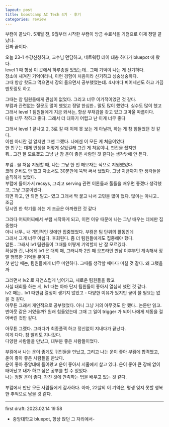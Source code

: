 ```yaml
---
layout: post
title: boostcamp AI Tech 4기 - 후기
categories: review
---
```


부캠이 끝났다. 5개월 전, 9월부터 시작한 부캠이 방금 수료식을 기점으로 이제 정말 끝났다.  
진짜 끝이다.

오늘 23-1 수강신청하고, 교수님 면담하고, 네트워킹 데이 대충 하다가 bluepot 에 왔다.  
level 1 때 항상 이 곳에서 하루종일 있었는데.. 그때 기억이 나는 게 신기하다.  
장소에 새겨진 기억이라니, 이런 경험이 처음이라 신기하고 싱숭생숭하다.  
그때 항상 핫도그 먹으면서 강의 들으면서 공부했었는데. 4시마다 피어세션도 하고 가끔 멘토링도 하고  

그때는 참 팀원들에게 관심이 없었다. 그리고 너무 이기적이었던 것 같다.  
부캠과 관련없는 질문도 많이 했었고 정말 한심한.. 말도 많이 했었다. 실수도 많이 했고  
그래서 level 1 팀원들에게 지금 와서는, 항상 부채감을 갖고 있고 고마울 따름이다.  
다들 너무 착하고 좋다. 그래서 더 대하기 어렵고 난 이게 너무 좋다

그래서 level 1 끝나고 2, 3로 갈 때 이제 못 보는 게 아닐까, 하는 게 참 힘들었던 것 같다.  
이젠 아니란 걸 알지만 그땐 그랬다. 나에겐 이 모든 게 처음이었다  
한 친구는 대체 인생을 어떻게 살았길래 그런 게 처음이냐, 핀잔을 줬지만  
뭐.. 그건 잘 모르겠고 그냥 난 참 운이 좋은 사람인 것 같다는 생각밖에 안 든다. 

부캠.. 을 처음 지원할 때, 나는 그냥 한 번 해보자는 식으로 지원했었다.  
코테 준비도 안 했고 자소서도 30분만에 뚝딱 써서 냈었다. 그냥 지금까지 한 생각들을 솔직하게 썼었다.  
부캠에 들어가서 recsys, 그리고 serving 관련 이론들과 툴들을 배우면 좋겠다 생각했고, 그냥 그뿐이었다.  
되면 하고, 안 되면 말고- 였고 그래서 딱 붙고 나서 고민을 많이 했다. 많이는 아니고.. 조금  
당시엔 한 학기를 쉬는 게 조금은 아까웠던 것 같다

그러다 어찌어찌해서 부캠 시작하게 되고, 이런 이유 때문에 나는 그냥 배우는 데에만 집중했다  
아니 너무.. 내 개인적인 것에만 집중했었다. 부캠은 팀 단위의 활동인데  
그래서 그게 너무 아쉽다. 후회된다. 좀 더 팀원들에게도 집중해야 했다.  
암튼.. 그래서 lv1 팀원들이 그때를 어떻게 기억할지 난 잘 모르겠다.  
확실한 건, 나에게 lv1 은 대회 때, 그러니까 2번 째 오프라인 만남 이후부턴 계속해서 정말 행복한 기억들 뿐이다.  
첫 만남 때는, 팀원들에게 너무 미안하다. 그때를 생각할 때마다 미칠 것 같다. 왜 그랬을까

그러면서 lv2 로 자연스럽게 넘어가고, 새로운 팀원들을 봤고  
사실 대회를 하는 게, lv1 때는 아마 단지 팀원들이 좋아서 열심히 했던 것 같다.  
lv2 때는.. lv1 때만큼 열정이 생기지 않았고 - 다양한 이유가 있지만 굳이 쓸 필요는 없을 것 같다.  
아무튼 그래서 개인적으로 공부했었다. 아니 그냥 거의 아무것도 안 했다.. 논문만 읽고.  
번아웃 같은 거였을까? 원래 힘들었는데 그때 그 일이 trigger 가 되어 나에게 제동을 걸어버린 것만 같다.

아무튼 그랬다. 그러다가 최종플젝 하고 정신없이 지내다가 끝났다.  
이게 다다. 참 빨리도 지나갔다.  
다양한 사람들을 만났고, 대부분 좋은 사람들이었다.

부캠에서 나는 운이 좋게도 귀인들을 만났고, 그리고 나는 운이 좋아 부캠에 합격했고, 운이 좋아 좋은 사람들을 만났다.  
운이 좋아 중앙대에 들어왔고 운이 좋아서 서울에서 살고 있다. 운이 좋아 큰 장애 없이 태어났고 내가 하고 싶은 공부를 할 수 있었다.  
나는 정말 운이 좋다. 가진 것에 만족하는 법을 배우고 있는 것 같다.

부캠에서 만난 모든 사람들에게 감사하다. 아마, 22살의 이 기억은, 평생 잊지 못할 행복한 추억으로 남을 것 같다.

---

first draft: 2023.02.14 19:58  
 - 중앙대학교 bluepot, 항상 앉던 그 자리에서-